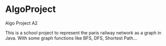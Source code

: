 # AlgoProject
Algo Project A2

This is a school project to represent the paris railway network as a graph in Java.
With some graph functions like BFS, DFS, Shortest Path...
